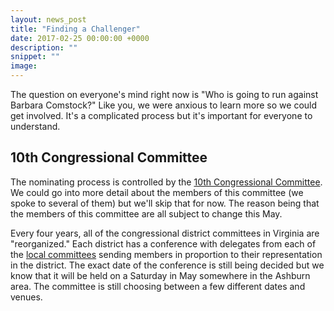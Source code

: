 ```yaml
---
layout: news_post
title: "Finding a Challenger"
date: 2017-02-25 00:00:00 +0000
description: ""
snippet: ""
image:
---
```


The question on everyone's mind right now is "Who is going to run against Barbara Comstock?" Like you, we were anxious to learn more so we could get involved. It's a complicated process but it's important for everyone to understand.

## 10th Congressional Committee

The nominating process is controlled by the [10th Congressional Committee](http://www.10thcdvadems.org/). We could go into more detail about the members of this committee (we spoke to several of them) but we'll skip that for now. The reason being that the members of this committee are all subject to change this May.

Every four years, all of the congressional district committees in Virginia are "reorganized." Each district has a conference with delegates from each of the [local committees](http://www.10thcdvadems.org/?page_id=15) sending members in proportion to their representation in the district. The exact date of the conference is still being decided but we know that it will be held on a Saturday in May somewhere in the Ashburn area. The committee is still choosing between a few different dates and venues.    
